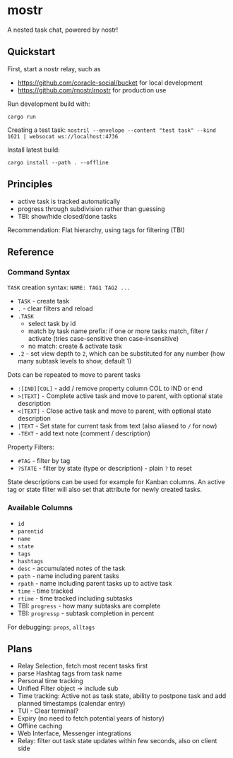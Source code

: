 # mostr

A nested task chat, powered by nostr!

## Quickstart

First, start a nostr relay, such as
- https://github.com/coracle-social/bucket for local development
- https://github.com/rnostr/rnostr for production use

Run development build with:

    cargo run

Creating a test task: 
`nostril --envelope --content "test task" --kind 1621 | websocat ws://localhost:4736`

Install latest build:

    cargo install --path . --offline

## Principles

- active task is tracked automatically
- progress through subdivision rather than guessing
- TBI: show/hide closed/done tasks

Recommendation: Flat hierarchy, using tags for filtering (TBI)

## Reference

### Command Syntax

`TASK` creation syntax: `NAME: TAG1 TAG2 ...`

- `TASK` - create task
- `.` - clear filters and reload
- `.TASK`
  + select task by id
  + match by task name prefix: if one or more tasks match, filter / activate (tries case-sensitive then case-insensitive)
  + no match: create & activate task
- `.2` - set view depth to `2`, which can be substituted for any number (how many subtask levels to show, default 1)

Dots can be repeated to move to parent tasks

- `:[IND][COL]` - add / remove property column COL to IND or end
- `>[TEXT]` - Complete active task and move to parent, with optional state description
- `<[TEXT]` - Close active task and move to parent, with optional state description
- `|TEXT` - Set state for current task from text (also aliased to `/` for now)
- `-TEXT` - add text note (comment / description)

Property Filters:

- `#TAG` - filter by tag
- `?STATE` - filter by state (type or description) - plain `?` to reset

State descriptions can be used for example for Kanban columns.
An active tag or state filter will also set that attribute for newly created tasks.

### Available Columns

- `id`
- `parentid`
- `name`
- `state`
- `tags`
- `hashtags`
- `desc` - accumulated notes of the task
- `path` - name including parent tasks
- `rpath` - name including parent tasks up to active task
- `time` - time tracked
- `rtime` - time tracked including subtasks
- TBI: `progress` - how many subtasks are complete
- TBI: `progressp` - subtask completion in percent

For debugging: `props`, `alltags`

## Plans

- Relay Selection, fetch most recent tasks first
- parse Hashtag tags from task name
- Personal time tracking
- Unified Filter object
  -> include sub
- Time tracking: Active not as task state, ability to postpone task and add planned timestamps (calendar entry)
- TUI - Clear terminal?
- Expiry (no need to fetch potential years of history)
- Offline caching
- Web Interface, Messenger integrations
- Relay: filter out task state updates within few seconds, also on client side
